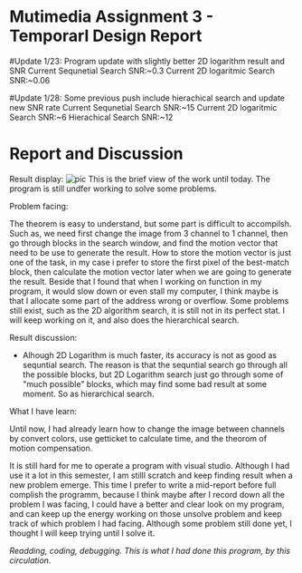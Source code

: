 # Mutimedia Assignment 3 - Temporarl Design Report

#Update 1/23: Program update with slightly better 2D logarithm result and SNR
Current Sequnetial Search SNR:~0.3 Current 2D logaritmic Search SNR:~0.06

#Update 1/28: Some previous push include hierachical search and update new SNR rate
Current Sequnetial Search SNR:~15 Current 2D logaritmic Search SNR:~6 Hierachical Search SNR:~12

# Report and Discussion


Result display:
![pic](https://user-images.githubusercontent.com/33059129/35185138-47187ffe-fe3a-11e7-8746-4f39832ab489.PNG "the termporary resullt")
This is the brief view of the work until today. The program is still undfer working to solve some problems.

Problem facing:

The theorem is easy to understand, but some part is difficult to accompilsh. Such as, we need first change the image from 3 channel to
1 channel, then go through blocks in the search window, and find the motion vector that need to be use to generate the result. How to
store the motion vector is just one of the task, in my case i prefer to store the first pixel of the best-match block, then calculate the
motion vector later when we are going to generate the result. Beside that I found that when I working on function in my program, it would slow down or even stall my computer, I think maybe is that I allocate some part of the address wrong or overflow. Some problems still exist, such as the 2D algorithm search, it is still not in its perfect stat. I will keep working on it, and also does the hierarchical search.

Result discussion:

* Alhough 2D Logarithm is much faster, its accuracy is not as good as sequntial search. The reason is that the sequntial search
go through all the possible blocks, but 2D Logarithm search just go through some of "much possible" blocks, which may find some bad
result at some moment. So as hierarchical search.

What I have learn:

Until now, I had already learn how to change the image between channels by convert colors, use getticket to calculate time, and the
theorom of motion compensation.

It is still hard for me to operate a program with visual studio. Although I had use it a lot in this semester, I am stilll scratch
and keep finding result when a new problem emerge. This time I prefer to write a mid-report before full complish the programm, because I
think maybe after I record down all the problem I was facing, I could have a better and clear look on my program, and can keep up 
the energy working on those unsolve problem and keep track of which problem I had facing. Although some problem still done yet, I thought 
I will keep trying until I solve it.

*Readding, coding, debugging. This is what I had done this program, by this circulation.*
  
